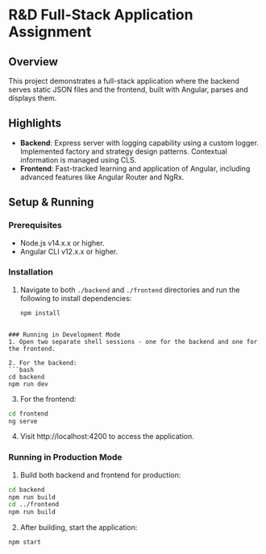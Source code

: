 # R&D Full-Stack Application Assignment

## Overview

This project demonstrates a full-stack application where the backend serves static JSON files and the frontend, built with Angular, parses and displays them.

## Highlights
- **Backend**: Express server with logging capability using a custom logger. Implemented factory and strategy design patterns. Contextual information is managed using CLS.
- **Frontend**: Fast-tracked learning and application of Angular, including advanced features like Angular Router and NgRx.

## Setup & Running

### Prerequisites
- Node.js v14.x.x or higher.
- Angular CLI v12.x.x or higher.

### Installation
1. Navigate to both `./backend` and `./frontend` directories and run the following to install dependencies:
   ```bash
   npm install
  ```

### Running in Development Mode
1. Open two separate shell sessions - one for the backend and one for the frontend.

2. For the backend:
  ```bash
  cd backend
  npm run dev
  ```
3. For the frontend:
  ```bash
  cd frontend
  ng serve
  ```
4. Visit http://localhost:4200 to access the application.

### Running in Production Mode

1. Build both backend and frontend for production:
```bash
cd backend
npm run build
cd ../frontend
npm run build
```

2. After building, start the application:
```bash
npm start
```



